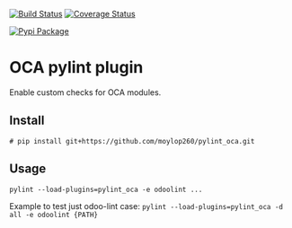 [![Build Status](https://travis-ci.org/moylop260/pylint-oca.svg?branch=master)](https://travis-ci.org/moylop260/pylint_oca)
[![Coverage Status](https://coveralls.io/repos/moylop260/pylint_oca/badge.svg?branch=master&service=github)](https://coveralls.io/github/moylop260/pylint_oca?branch=master)

[![Pypi Package](https://img.shields.io/pypi/v/oca-pylint-plugin.svg)](https://pypi.python.org/pypi/oca-pylint-plugin)



# OCA pylint plugin

Enable custom checks for OCA modules.

## Install
`# pip install git+https://github.com/moylop260/pylint_oca.git`

## Usage
 `pylint --load-plugins=pylint_oca -e odoolint ...`
 
 Example to test just odoo-lint case:
 `pylint --load-plugins=pylint_oca -d all -e odoolint {PATH}`
